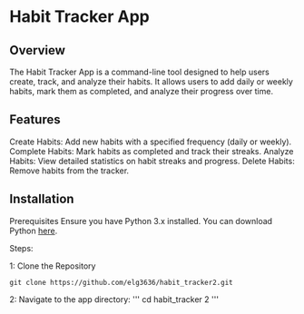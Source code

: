 # Habit Tracker App
## Overview
The Habit Tracker App is a command-line tool designed to help users create, track, and analyze their habits. It allows users to add daily or weekly habits, mark them as completed, and analyze their progress over time.

## Features
Create Habits: Add new habits with a specified frequency (daily or weekly).
Complete Habits: Mark habits as completed and track their streaks.
Analyze Habits: View detailed statistics on habit streaks and progress.
Delete Habits: Remove habits from the tracker.

## Installation
Prerequisites
Ensure you have Python 3.x installed. You can download Python [here](https://www.python.org/downloads/).

Steps:

1: Clone the Repository
  ```
  git clone https://github.com/elg3636/habit_tracker2.git
  ```

2: Navigate to the app directory:
  ''' cd habit_tracker 2
  '''



